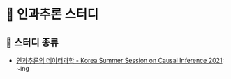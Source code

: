 # 🤔 인과추론 스터디

## 📖 스터디 종류
- [인과추론의 데이터과학 - Korea Summer Session on Causal Inference 2021](https://github.com/Casual-Inference-Study/Korea-Summer-Session-on-Causal-Inference-2021): ~ing

